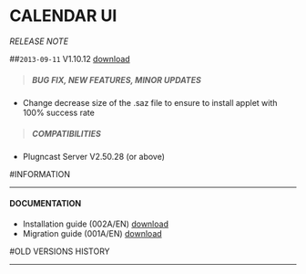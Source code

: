 # CALENDAR UI
*RELEASE NOTE*

##`2013-09-11` V1.10.12 [download](https://github.com/innes-labs/archives/blob/main/downloads/applets/calendar-ui-V1.10.12/calendar-ui-V1.10.12.saz)
>##### **BUG FIX, NEW FEATURES, MINOR UPDATES**
- Change decrease size of the .saz file to ensure to install applet with 100% success rate
>##### **COMPATIBILITIES**
- Plugncast Server V2.50.28 (or above)

#INFORMATION
***********************************************************************
#### **DOCUMENTATION**
- Installation guide (002A/EN) [download](https://github.com/innes-labs/archives/blob/main/downloads/applets/calendar-ui-V1.10.12/CalendarUI-user-manual-002A_en.pdf)
- Migration guide  (001A/EN) [download](https://github.com/innes-labs/archives/blob/main/downloads/applets/calendar-ui-V1.10.12/calendar-ui-migration-001A_en.pdf)

#OLD VERSIONS HISTORY
*********************************************************************************************************
